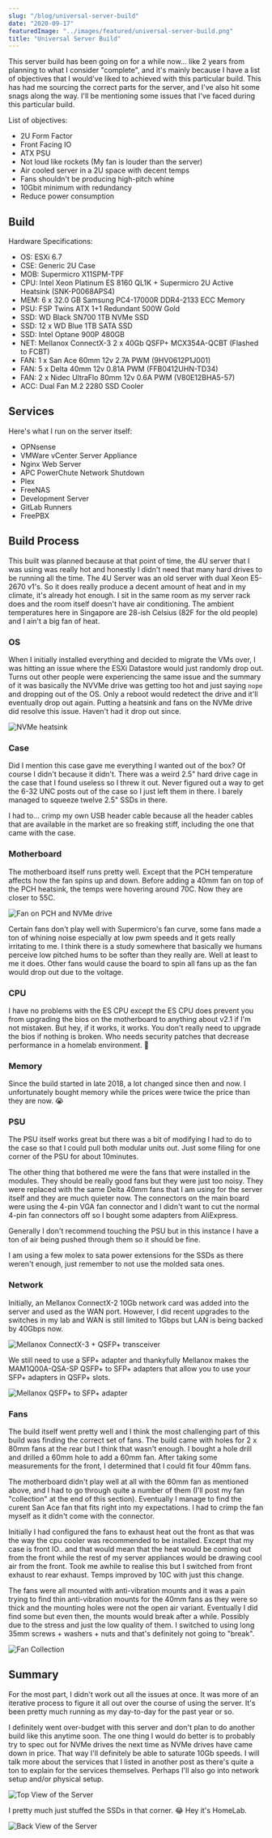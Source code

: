 ```yaml
---
slug: "/blog/universal-server-build"
date: "2020-09-17"
featuredImage: "../images/featured/universal-server-build.png"
title: "Universal Server Build"
---
```


This server build has been going on for a while now... like 2 years from planning to what I consider "complete", and it's mainly because I have a list of objectives that I would've liked to achieved with this particular build. This has had me sourcing the correct parts for the server, and I've also hit some snags along the way. I'll be mentioning some issues that I've faced during this particular build.

List of objectives:
* 2U Form Factor
* Front Facing IO
* ATX PSU
* Not loud like rockets (My fan is louder than the server)
* Air cooled server in a 2U space with decent temps
* Fans shouldn't be producing high-pitch whine
* 10Gbit minimum with redundancy
* Reduce power consumption

## Build

Hardware Specifications:
* OS: ESXi 6.7
* CSE: Generic 2U Case 
* MOB: Supermicro X11SPM-TPF
* CPU: Intel Xeon Platinum ES 8160 QL1K + Supermicro 2U Active Heatsink (SNK-P0068APS4)
* MEM: 6 x 32.0 GB Samsung PC4-17000R DDR4-2133 ECC Memory
* PSU: FSP Twins ATX 1+1 Redundant 500W Gold
* SSD: WD Black SN700 1TB NVMe SSD
* SSD: 12 x WD Blue 1TB SATA SSD
* SSD: Intel Optane 900P 480GB
* NET: Mellanox ConnectX-3 2 x 40Gb QSFP+ MCX354A-QCBT (Flashed to FCBT)
* FAN: 1 x San Ace 60mm 12v 2.7A PWM (9HV0612P1J001)
* FAN: 5 x Delta 40mm 12v 0.81A PWM (FFB0412UHN-TD34)
* FAN: 2 x Nidec UltraFlo 80mm 12v 0.6A PWM (V80E12BHA5-57)
* ACC: Dual Fan M.2 2280 SSD Cooler

## Services

Here's what I run on the server itself:
* OPNsense
* VMWare vCenter Server Appliance
* Nginx Web Server
* APC PowerChute Network Shutdown
* Plex
* FreeNAS
* Development Server
* GitLab Runners
* FreePBX

## Build Process
This built was planned because at that point of time, the 4U server that I was using was really hot and honestly I didn't need that many hard drives to be running all the time. The 4U Server was an old server with dual Xeon E5-2670 v1's. So it does really produce a decent amount of heat and in my climate, it's already hot enough. I sit in the same room as my server rack does and the room itself doesn't have air conditioning. The ambient temperatures here in Singapore are 28-ish Celsius (82F for the old people) and I ain't a big fan of heat.

### OS
When I initially installed everything and decided to migrate the VMs over, I was hitting an issue where the ESXi Datastore would just randomly drop out. Turns out other people were experiencing the same issue and the summary of it was basically the NVVMe drive was getting too hot and just saying `nope` and dropping out of the OS. Only a reboot would redetect the drive and it'll eventually drop out again. Putting a heatsink and fans on the NVMe drive did resolve this issue. Haven't had it drop out since.

![NVMe heatsink](../images/posts/universal-server-build/01.jpg)

### Case
Did I mention this case gave me everything I wanted out of the box? Of course I didn't because it didn't. There was a weird 2.5" hard drive cage in the case that I found useless so I threw it out. Never figured out a way to get the 6-32 UNC posts out of the case so I just left them in there. I barely managed to squeeze twelve 2.5" SSDs in there. 

I had to... crimp my own USB header cable because all the header cables that are available in the market are so freaking stiff, including the one that came with the case.

### Motherboard
The motherboard itself runs pretty well. Except that the PCH temperature affects how the fan spins up and down. Before adding a 40mm fan on top of the PCH heatsink, the temps were hovering around 70C. Now they are closer to 55C.

![Fan on PCH and NVMe drive](../images/posts/universal-server-build/02.jpg)

Certain fans don't play well with Supermicro's fan curve, some fans made a ton of whining noise especially at low pwm speeds and it gets really irritating to me. I think there is a study somewhere that basically we humans perceive low pitched hums to be softer than they really are. Well at least to me it does. Other fans would cause the board to spin all fans up as the fan would drop out due to the voltage.

### CPU
I have no problems with the ES CPU except the ES CPU does prevent you from upgrading the bios on the motherboard to anything about v2.1 if I'm not mistaken. But hey, if it works, it works. You don't really need to upgrade the bios if nothing is broken. Who needs security patches that decrease performance in a homelab environment. 🤔

### Memory
Since the build started in late 2018, a lot changed since then and now. I unfortunately bought memory while the prices were twice the price than they are now. 😭

### PSU 
The PSU itself works great but there was a bit of modifying I had to do to the case so that I could pull both modular units out. Just some filing for one corner of the PSU for about 10minutes.

The other thing that bothered me were the fans that were installed in the modules. They should be really good fans but they were just too noisy. They were replaced with the same Delta 40mm fans that I am using for the server itself and they are much quieter now. The connectors on the main board were using the 4-pin VGA fan connector and I didn't want to cut the normal 4-pin fan connectors off so I bought some adapters from AliExpress.

Generally I don't recommend touching the PSU but in this instance I have a ton of air being pushed through them so it should be fine.

I am using a few molex to sata power extensions for the SSDs as there weren't enough, just remember to not use the molded sata ones.

### Network
Initially, an Mellanox ConnectX-2 10Gb network card was added into the server and used as the WAN port. However, I did recent upgrades to the switches in my lab and WAN is still limited to 1Gbps but LAN is being backed by 40Gbps now. 

![Mellanox ConnectX-3 + QSFP+ transceiver](../images/posts/universal-server-build/03.jpg)

We still need to use a SFP+ adapter and thankyfully Mellanox makes the MAM1Q00A-QSA-SP QSFP+ to SFP+ adapters that allow you to use your SFP+ adapters in QSFP+ slots. 

![Mellanox QSFP+ to SFP+ adapter](../images/posts/universal-server-build/04.jpg)

### Fans
The build itself went pretty well and I think the most challenging part of this build was finding the correct set of fans. The build came with holes for 2 x 80mm fans at the rear but I think that wasn't enough. I bought a hole drill and drilled a 60mm hole to add a 60mm fan. After taking some measurements for the front, I determined that I could fit four 40mm fans.

The motherboard didn't play well at all with the 60mm fan as mentioned above, and I had to go through quite a number of them (I'll post my fan "collection" at the end of this section). Eventually I manage to find the curent San Ace fan that fits right into my expectations. I had to crimp the fan myself as it didn't come with the connector.

Initially I had configured the fans to exhaust heat out the front as that was the way the cpu cooler was recommended to be installed. Except that my case is front IO.. and that would mean that the heat would be coming out from the front while the rest of my server appliances would be drawing cool air from the front. Took me awhile to realise this but I switched from front exhaust to rear exhaust. Temps improved by 10C with just this change.

The fans were all mounted with anti-vibration mounts and it was a pain trying to find thin anti-vibration mounts for the 40mm fans as they were so thick and the mounting holes were not the open air variant. Eventually I did find some but even then, the mounts would break after a while. Possibly due to the stress and just the low quality of them. I switched to using long 35mm screws + washers + nuts and that's definitely not going to "break".

![Fan Collection](../images/posts/universal-server-build/05.jpg)

## Summary
For the most part, I didn't work out all the issues at once. It was more of an iterative process to figure it all out over the course of using the server. It's been pretty much running as my day-to-day for the past year or so.

I definitely went over-budget with this server and don't plan to do another build like this anytime soon. The one thing I would do better is to probably try to spec out for NVMe drives the next time as NVMe drives have came down in price. That way I'll definitely be able to saturate 10Gb speeds. I will talk more about the services that I listed in another post as there's quite a ton to explain for the services themselves. Perhaps I'll also go into network setup and/or physical setup.

![Top View of the Server](../images/posts/universal-server-build/06.jpg)

I pretty much just stuffed the SSDs in that corner. 😂 Hey it's HomeLab.

![Back View of the Server](../images/posts/universal-server-build/07.jpg)

